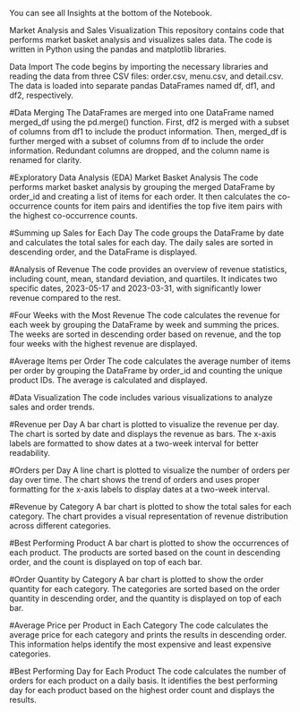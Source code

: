 You can see all Insights at the bottom of the Notebook.

Market Analysis and Sales Visualization
This repository contains code that performs market basket analysis and visualizes sales data. The code is written in Python using the pandas and matplotlib libraries.

Data Import
The code begins by importing the necessary libraries and reading the data from three CSV files: order.csv, menu.csv, and detail.csv. The data is loaded into separate pandas DataFrames named df, df1, and df2, respectively.

#Data Merging
The DataFrames are merged into one DataFrame named merged_df using the pd.merge() function. First, df2 is merged with a subset of columns from df1 to include the product information. Then, merged_df is further merged with a subset of columns from df to include the order information. Redundant columns are dropped, and the column name is renamed for clarity.

#Exploratory Data Analysis (EDA)
Market Basket Analysis
The code performs market basket analysis by grouping the merged DataFrame by order_id and creating a list of items for each order. It then calculates the co-occurrence counts for item pairs and identifies the top five item pairs with the highest co-occurrence counts.

#Summing up Sales for Each Day
The code groups the DataFrame by date and calculates the total sales for each day. The daily sales are sorted in descending order, and the DataFrame is displayed.

#Analysis of Revenue
The code provides an overview of revenue statistics, including count, mean, standard deviation, and quartiles. It indicates two specific dates, 2023-05-17 and 2023-03-31, with significantly lower revenue compared to the rest.

#Four Weeks with the Most Revenue
The code calculates the revenue for each week by grouping the DataFrame by week and summing the prices. The weeks are sorted in descending order based on revenue, and the top four weeks with the highest revenue are displayed.

#Average Items per Order
The code calculates the average number of items per order by grouping the DataFrame by order_id and counting the unique product IDs. The average is calculated and displayed.

#Data Visualization
The code includes various visualizations to analyze sales and order trends.

#Revenue per Day
A bar chart is plotted to visualize the revenue per day. The chart is sorted by date and displays the revenue as bars. The x-axis labels are formatted to show dates at a two-week interval for better readability.

#Orders per Day
A line chart is plotted to visualize the number of orders per day over time. The chart shows the trend of orders and uses proper formatting for the x-axis labels to display dates at a two-week interval.

#Revenue by Category
A bar chart is plotted to show the total sales for each category. The chart provides a visual representation of revenue distribution across different categories.

#Best Performing Product
A bar chart is plotted to show the occurrences of each product. The products are sorted based on the count in descending order, and the count is displayed on top of each bar.

#Order Quantity by Category
A bar chart is plotted to show the order quantity for each category. The categories are sorted based on the order quantity in descending order, and the quantity is displayed on top of each bar.

#Average Price per Product in Each Category
The code calculates the average price for each category and prints the results in descending order. This information helps identify the most expensive and least expensive categories.

#Best Performing Day for Each Product
The code calculates the number of orders for each product on a daily basis. It identifies the best performing day for each product based on the highest order count and displays the results.
